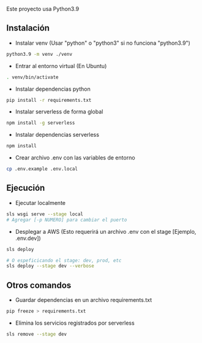 Este proyecto usa Python3.9

## Instalación

- Instalar venv (Usar "python" o "python3" si no funciona "python3.9")
```bash
python3.9 -m venv ./venv
```

- Entrar al entorno virtual (En Ubuntu)
```bash
. venv/bin/activate
```

- Instalar dependencias python
```bash
pip install -r requirements.txt
```

- Instalar serverless de forma global
```bash
npm install -g serverless
```

- Instalar dependencias serverless
```bash
npm install
```

- Crear archivo .env con las variables de entorno
```bash
cp .env.example .env.local
```

## Ejecución

- Ejecutar localmente
```bash
sls wsgi serve --stage local
# Agregar [-p NUMERO] para cambiar el puerto
```

- Desplegar a AWS (Esto requerirá un archivo .env con el stage [Ejemplo, .env.dev])
```bash
sls deploy

# O espeficicando el stage: dev, prod, etc
sls deploy --stage dev --verbose 
```


## Otros comandos

- Guardar dependencias en un archivo requirements.txt
```bash
pip freeze > requirements.txt
```

- Elimina los servicios registrados por serverless
```bash
sls remove --stage dev
```